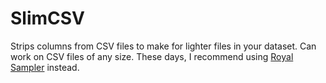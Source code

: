 # SlimCSV
Strips columns from CSV files to make for lighter files in your dataset. Can work on CSV files of any size. These days, I recommend using [Royal Sampler](https://github.com/ryanboyd/Royal-Sampler) instead.
